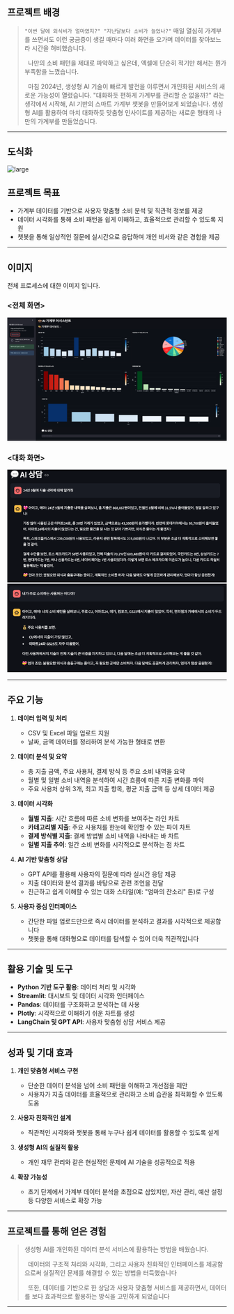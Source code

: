 ## **프로젝트 배경**  

> `"이번 달에 외식비가 얼마였지?" "지난달보다 소비가 늘었나?"`
매일 열심히 가계부를 쓰면서도 이런 궁금증이 생길 때마다 여러 화면을 오가며 데이터를 찾아보느라 시간을 허비했습니다. 
>
> &nbsp;
> 나만의 소비 패턴을 제대로 파악하고 싶은데, 엑셀에 단순히 적기만 해서는 뭔가 부족함을 느꼈습니다.
>
> &nbsp;
> 마침 2024년, 생성형 AI 기술이 빠르게 발전을 이루면서 개인화된 서비스의 새로운 가능성이 열렸습니다.
> "대화하듯 편하게 가계부를 관리할 순 없을까?" 라는 생각에서 시작해, AI 기반의 스마트 가계부 챗봇을 만들어보게 되었습니다.
> 생성형 AI를 활용하여 마치 대화하듯 맞춤형 인사이트를 제공하는 새로운 형태의 나만의 가계부를 만들었습니다.



---

## 도식화

![large](images/side-project/가계부_챗봇png)

## **프로젝트 목표**  

- 가계부 데이터를 기반으로 사용자 맞춤형 소비 분석 및 직관적 정보를 제공  
- 데이터 시각화를 통해 소비 패턴을 쉽게 이해하고, 효율적으로 관리할 수 있도록 지원  
- 챗봇을 통해 일상적인 질문에 실시간으로 응답하며 개인 비서와 같은 경험을 제공  

---
## **이미지**  

전체 프로세스에 대한 이미지 입니다.

### <전체 화면>

![large](images/side-project/가계부챗봇/가계부챗봇1.png)

### <대화 화면>

![large](images/side-project/가계부챗봇/가계부챗봇2.png)
![large](images/side-project/가계부챗봇/가계부챗봇3.png)

---

## **주요 기능**  

1. **데이터 입력 및 처리**  
   - CSV 및 Excel 파일 업로드 지원  
   - 날짜, 금액 데이터를 정리하여 분석 가능한 형태로 변환  

2. **데이터 분석 및 요약**  
   - 총 지출 금액, 주요 사용처, 결제 방식 등 주요 소비 내역을 요약  
   - 월별 및 일별 소비 내역을 분석하여 시간 흐름에 따른 지출 변화를 파악  
   - 주요 사용처 상위 3개, 최고 지출 항목, 평균 지출 금액 등 상세 데이터 제공  

3. **데이터 시각화**  
   - **월별 지출**: 시간 흐름에 따른 소비 변화를 보여주는 라인 차트  
   - **카테고리별 지출**: 주요 사용처를 한눈에 확인할 수 있는 파이 차트  
   - **결제 방식별 지출**: 결제 방법별 소비 내역을 나타내는 바 차트  
   - **일별 지출 추이**: 일간 소비 변화를 시각적으로 분석하는 점 차트  

4. **AI 기반 맞춤형 상담**  
   - GPT API를 활용해 사용자의 질문에 따라 실시간 응답 제공  
   - 지출 데이터와 분석 결과를 바탕으로 관련 조언을 전달  
   - 친근하고 쉽게 이해할 수 있는 대화 스타일(예: "엄마의 잔소리" 톤)로 구성  

5. **사용자 중심 인터페이스**  
   - 간단한 파일 업로드만으로 즉시 데이터를 분석하고 결과를 시각적으로 제공합니다  
   - 챗봇을 통해 대화형으로 데이터를 탐색할 수 있어 더욱 직관적입니다  

---

## **활용 기술 및 도구**  

- **Python 기반 도구 활용**: 데이터 처리 및 시각화  
- **Streamlit**: 대시보드 및 데이터 시각화 인터페이스  
- **Pandas**: 데이터를 구조화하고 분석하는 데 사용  
- **Plotly**: 시각적으로 이해하기 쉬운 차트를 생성  
- **LangChain 및 GPT API**: 사용자 맞춤형 상담 서비스 제공  

---

## **성과 및 기대 효과**  

1. **개인 맞춤형 서비스 구현**  
   - 단순한 데이터 분석을 넘어 소비 패턴을 이해하고 개선점을 제안  
   - 사용자가 지출 데이터를 효율적으로 관리하고 소비 습관을 최적화할 수 있도록 도움  

2. **사용자 친화적인 설계**  
   - 직관적인 시각화와 챗봇을 통해 누구나 쉽게 데이터를 활용할 수 있도록 설계  

3. **생성형 AI의 실질적 활용**  
   - 개인 재무 관리와 같은 현실적인 문제에 AI 기술을 성공적으로 적용  

4. **확장 가능성**  
   - 초기 단계에서 가계부 데이터 분석을 초점으로 삼았지만, 자산 관리, 예산 설정 등 다양한 서비스로 확장 가능  

---

## **프로젝트를 통해 얻은 경험**  

> 생성형 AI를 개인화된 데이터 분석 서비스에 활용하는 방법을 배웠습니다.
>
> &nbsp;
> 데이터의 구조적 처리와 시각화, 그리고 사용자 친화적인 인터페이스를 제공함으로써 실질적인 문제를 해결할 수 있는 방법을 터득했습니다  
>
> &nbsp;
또한, 데이터를 기반으로 한 상담과 사용자 맞춤형 서비스를 제공하면서, 데이터를 보다 효과적으로 활용하는 방식을 고민하게 되었습니다  

---
